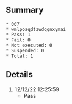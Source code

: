 ## Summary
	* 007
	* wmlpoaqdtzwdqqnxymai
	* Pass: 1
	* Fail: 0
	* Not executed: 0
	* Suspended: 0
	* Total: 1
## Details
1. 12/12/22 12:25:59
	* Pass
